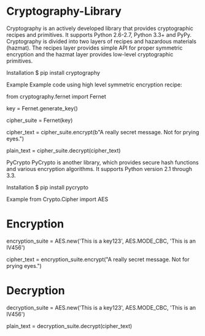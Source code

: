 # Cryptography-Library
Cryptography is an actively developed library that provides cryptographic recipes and primitives. It supports Python 2.6-2.7, Python 3.3+ and PyPy.  Cryptography is divided into two layers of recipes and hazardous materials (hazmat). The recipes layer provides simple API for proper symmetric encryption and the hazmat layer provides low-level cryptographic primitives.

Installation
$ pip install cryptography

Example
Example code using high level symmetric encryption recipe:

from cryptography.fernet import Fernet

key = Fernet.generate_key()

cipher_suite = Fernet(key)

cipher_text = cipher_suite.encrypt(b"A really secret message. Not for prying eyes.")

plain_text = cipher_suite.decrypt(cipher_text)

PyCrypto
PyCrypto is another library, which provides secure hash functions and various encryption algorithms. It supports Python version 2.1 through 3.3.

Installation
$ pip install pycrypto

Example
from Crypto.Cipher import AES

# Encryption
encryption_suite = AES.new('This is a key123', AES.MODE_CBC, 'This is an IV456')

cipher_text = encryption_suite.encrypt("A really secret message. Not for prying eyes.")

# Decryption
decryption_suite = AES.new('This is a key123', AES.MODE_CBC, 'This is an IV456')

plain_text = decryption_suite.decrypt(cipher_text)
